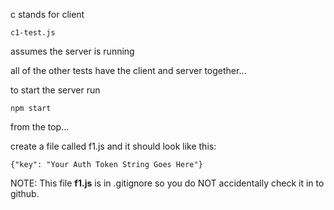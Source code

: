 
c stands for client

```
c1-test.js
```

assumes the server is running

all of the other tests have the client and server together...

to start the server run

```
npm start
```

from the top...

create a file called f1.js and it should look like this:

```
{"key": "Your Auth Token String Goes Here"}
```

NOTE: This file **f1.js** is in .gitignore so you do NOT accidentally
check it in to github. 
